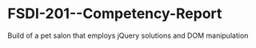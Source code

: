 # FSDI-201--Competency-Report
Build of a pet salon that employs jQuery solutions and DOM manipulation
